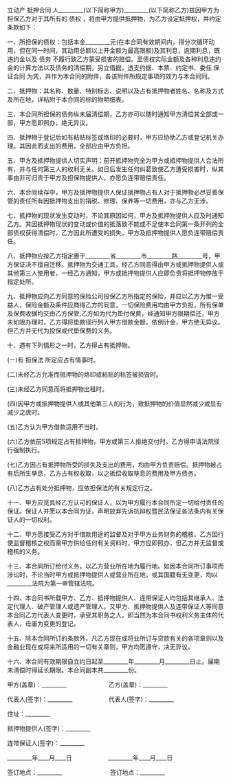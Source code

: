 
 




立动产
抵押合同
人_________(以下简称甲方)_________(以下简称乙方)兹因甲方为担保乙方对于其所有的
债权
，将由甲方提供抵押物，为乙方设定抵押权，并约定条款如下：


一、所担保的债权：包括本金_________元(在本合同有效期间内，得分次循环动用，但在同一时间，其动用总额以上开金额为最高限额)及其利息，逾期利息，既违约金以及
债务
不履行致乙方蒙受损害的赔偿。至债权实际金额及各种利息违约金的计算方法以及债务的清偿期，另立借据，透支约据、本票、约定书、委任
保证合同
为凭，并作为本合同的附件，各该附件所规定事项的效力与本合同同。


二、抵押物：其名称、数量、特别标志、说明以及占有抵押物者姓名、名称及方式及所在地，详粘附于本合同的标的物明细表。


三、本合同所担保的债务纵未届清偿期，乙方亦可以随时通知甲方清偿其全部或一部，甲方愿即照办，绝无异议。


四、抵押物于登记后如有粘贴标签或烙印的必要时，甲方应协助乙方或登记机关办理。其因此而支出的费用，全部应由甲方负担。


五、甲方及抵押物提供人切实声明：前开抵押物完全为甲方或抵押物提供人合法所有，并与任何第三人的权利无关。如日后发生任何纠葛致使乙方遭受损害时，纵其事由非可归责于甲方及担保物提供人，亦愿负连带赔偿责任。


六、本合同续存中，甲方及抵押物提供人保证抵押物占有人对于抵押物必尽妥善保管的责任所有因抵押物支出的捐税、修理、保养等一切费用，亦与乙方无涉。


七、抵押物的现状发生变动时，不论其原因如何，甲方及抵押物提供人应及时通知乙方。其因抵押物现状的变动或价值的抵落致不能或不足使本合同第一条开列的全部债权获得清偿时，乙方因此所遭受的损失，甲方及抵押物提供人愿负连带赔偿责任。


八、抵押物应按乙方指定置于_________省_________市_________路_________号，甲方保证决不擅自迁移。抵押物为交通工具，经乙方同意得由甲方或抵押物提供人或其他第三人使用者，一经乙方通知，甲方或抵押物提供人应即负责将抵押物停放于指定处所。


九、抵押物应向乙方同意的保险公司投保乙方所指定的保险，并应以乙方为惟一受益人，保险金额及条件应商得乙方的同意，一切保险费用均由甲方负担，所有保单及保费收据均交由乙方保管;乙方如为代为垫付保费，经通知甲方限期偿还，甲方未如限办理时，乙方得将垫款径行列入甲方借款金额，依例计金，甲方绝无异议。但乙方并无代为投保或代垫保费的义务。


十、遇有下列情形之一时，乙方得占有抵押物。


(一)有
担保法
所定应占有情事时。


(二)未经乙方允准而抵押物的烙印或粘贴的标签被损毁时。


(三)未经乙方同意而将抵押物出租时。


(四)因甲方或抵押物提供人或其他第三人的行为，致抵押物的价值显然减少或显有减少之虞时。


(五)乙方认为甲方借款运用不当时。


(六)乙方依前5项规定占有抵押物，甲方或第三人拒绝交付时，乙方得申请法院径行强制执行。


(七)乙方因占有抵押物所受的损失及支出的费用，均由甲方负责赔偿。抵押物被占有后所生孳息，乙方占有权收取，以之抵偿收取孳息的费用及甲方债务。


(八)乙方占有处分抵押物，应依担保法的有关规定行之。


十一、甲方应觅具经乙方认可的保证人，以为甲方履行本合同所定一切给付责任的保证。保证人并愿以本合同为证，声明放弃先诉抗辩权暨民法保证各法条内有关保证人的一切权利。


十二、甲方愿接受乙方对于借款用途的监督及对于甲方业务财务的稽核。乙方因行使监督稽核之权而需甲方供给任何有关资料时，甲方应即照办，但乙方并无监督或稽核的义务。


十三、本合同所订给付义务，以乙方营业所在地为履行地。如因本合同所订事项而涉讼时，不论当时甲方或抵押物提供人或营业所在地，或其国籍有无变更，均以_________法院为第一审管辖法院。


十四、本合同书所载甲方、乙方、抵押物提供人、连带保证人均包括其继承人、法定代理人、破产管理人或遗产管理人。又甲方、抵押物提供人及连带保证人等同意本合同乙方代表人变更时，承受其职务之人，即当然为本合同书权利义务主体的代表人，毋庸为变更的登记。


十五、除本合同所订的条款外，凡乙方现在或将业所订与贷款有关的各项章则以及金融业现在或将来所适用的一切有关章则，甲方均愿遵守，决无异议。


十六、本合同有效期限自立约日起至_________年_________月_________日止。届期未清偿时得延长期限。本合同副本共_________份。


甲方(盖章)：_________　　　　　　　乙方(盖章)：_________


代表人(签字)：_________　　　　　　代表人(签字)：_________


住址：_________


抵押物提供人(签字)：_________


连带保证人(签字)：_________


_________年____月____日　　　　　　_________年____月____日


签订地点：_________　　　　　　　　签订地点：_________
 


 

 
 
 
 
 
  


  
 

  


  


  
 
 
 
 

